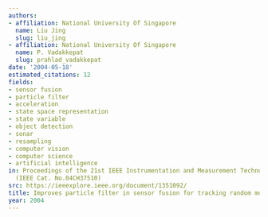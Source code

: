 ```yaml
---
authors:
- affiliation: National University Of Singapore
  name: Liu Jing
  slug: liu_jing
- affiliation: National University Of Singapore
  name: P. Vadakkepat
  slug: prahlad_vadakkepat
date: '2004-05-18'
estimated_citations: 12
fields:
- sensor fusion
- particle filter
- acceleration
- state space representation
- state variable
- object detection
- sonar
- resampling
- computer vision
- computer science
- artificial intelligence
in: Proceedings of the 21st IEEE Instrumentation and Measurement Technology Conference
  (IEEE Cat. No.04CH37510)
src: https://ieeexplore.ieee.org/document/1351092/
title: Improves particle filter in sensor fusion for tracking random moving object
year: 2004
---
```

